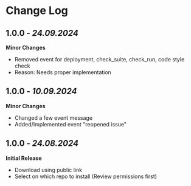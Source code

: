 # Change Log

## 1.0.0 - _24.09.2024_

**Minor Changes**

- Removed event for deployment, check_suite, check_run, code style check
- Reason: Needs proper implementation

## 1.0.0 - _10.09.2024_

**Minor Changes**

- Changed a few event message
- Added/Implemented event "reopened issue"

## 1.0.0 - _24.08.2024_

**Initial Release**

- Download using public link
- Select on which repo to install (Review permissions first)


